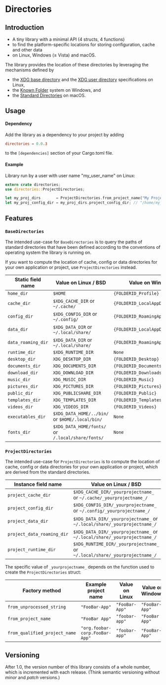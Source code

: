 # Directories

## Introduction

- A tiny library with a minimal API (4 structs, 4 functions)
- to find the platform-specific locations for storing configuration, cache and other data
- on Linux, Windows (≥ Vista) and macOS.

The library provides the location of these directories by leveraging the mechanisms defined by
- the [XDG base directory](https://standards.freedesktop.org/basedir-spec/basedir-spec-latest.html) and
  the [XDG user directory](https://www.freedesktop.org/wiki/Software/xdg-user-dirs/) specifications on Linux,
- the [Known Folder](https://msdn.microsoft.com/en-us/library/windows/desktop/bb776911(v=vs.85).aspx) system on Windows, and
- the [Standard Directories](https://developer.apple.com/library/content/documentation/FileManagement/Conceptual/FileSystemProgrammingGuide/FileSystemOverview/FileSystemOverview.html#//apple_ref/doc/uid/TP40010672-CH2-SW6)
  on macOS.

## Usage

#### Dependency

Add the library as a dependency to your project by adding

```toml
directories = 0.0.3
```

to the `[dependencies]` section of your Cargo.toml file.

#### Example

Library run by a user with user name "my_user_name" on Linux:

```rust
extern crate directories;
use directories::ProjectDirectories;

let my_proj_dirs       = ProjectDirectories.from_project_name("My Project");
let my_proj_config_dir = my_proj_dirs.project_config_dir; // "/home/my_user_name/.config/my-project/"
```

## Features

### `BaseDirectories`

The intended use-case for `BaseDirectories` is to query the paths of standard directories
that have been defined according to the conventions of operating system the library is running on.

If you want to compute the location of cache, config or data directories for your own application or project, use `ProjectDirectories` instead.

| Static field name  | Value on Linux / BSD                              | Value on Windows                              | Value on macOS                       |
| ------------------ | ------------------------------------------------- | --------------------------------------------- | ------------------------------------ |
| `home_dir`         | `$HOME`                                           | `{FOLDERID_Profile}`                          | `$HOME`                              |
| `cache_dir`        | `$XDG_CACHE_DIR`  or `~/.cache/`                  | `{FOLDERID_LocalAppData}/cache/`              | `$HOME/Library/Caches/`              |
| `config_dir`       | `$XDG_CONFIG_DIR` or `~/.config/`                 | `{FOLDERID_RoamingAppData}`                   | `$HOME/Library/Preferences/`         |
| `data_dir`         | `$XDG_DATA_DIR`   or `~/.local/share/`            | `{FOLDERID_LocalAppData}`                     | `$HOME/Library/Application Support/` |
| `data_roaming_dir` | `$XDG_DATA_DIR`   or `~/.local/share/`            | `{FOLDERID_RoamingAppData}`                   | `$HOME/Library/Application Support/` |
| `runtime_dir`      | `$XDG_RUNTIME_DIR`                                | `None`                                        | `None`                               |
| `desktop_dir`      | `XDG_DESKTOP_DIR`                                 | `{FOLDERID_Desktop}`                          | `$HOME/Desktop/`                     |
| `documents_dir`    | `XDG_DOCUMENTS_DIR`                               | `{FOLDERID_Documents}`                        | `$HOME/Documents/`                   |
| `download_dir`     | `XDG_DOWNLOAD_DIR`                                | `{FOLDERID_Downloads}`                        | `$HOME/Downloads/`                   |
| `music_dir`        | `XDG_MUSIC_DIR`                                   | `{FOLDERID_Music}`                            | `$HOME/Music/`                       |
| `pictures_dir`     | `XDG_PICTURES_DIR`                                | `{FOLDERID_Pictures}`                         | `$HOME/Pictures/`                    |
| `public_dir`       | `XDG_PUBLICSHARE_DIR`                             | `{FOLDERID_Public}`                           | `$HOME/Public/`                      |
| `templates_dir`    | `XDG_TEMPLATES_DIR`                               | `{FOLDERID_Templates}`                        | `None`                               |
| `videos_dir`       | `XDG_VIDEOS_DIR`                                  | `{FOLDERID_Videos}`                           | `$HOME/Movies/`                      |
| `executables_dir`  | `$XDG_DATA_HOME/../bin/` or `$HOME/.local/bin/`   | `None`                                        | `$HOME/Applications/`                |
| `fonts_dir`        | `$XDG_DATA_HOME/fonts/` or `/.local/share/fonts/` | `None`                                        | `$HOME/Library/Fonts/`               |

### `ProjectDirectories`

The intended use-case for `ProjectDirectories` is to compute the location of cache, config or data directories for your own application or project,
which are derived from the standard directories.

| Instance field name        | Value on Linux / BSD                                                        | Value on Windows                                   | Value on macOS                                         |
| -------------------------- | --------------------------------------------------------------------------- | -------------------------------------------------- | ------------------------------------------------------ |
| `project_cache_dir`        | `$XDG_CACHE_DIR/_yourprojectname_` or `~/.cache/_yourprojectname_/`         | `{FOLDERID_LocalAppData}/cache/_yourprojectname_/` | `$HOME/Library/Caches/_yourprojectname_/`              |
| `project_config_dir`       | `$XDG_CONFIG_DIR/_yourprojectname_`  or `~/.config/_yourprojectname_/`      | `{FOLDERID_RoamingAppData}/_yourprojectname_/`     | `$HOME/Library/Preferences/_yourprojectname_/`         |
| `project_data_dir`         | `$XDG_DATA_DIR/_yourprojectname_` or `~/.local/share/_yourprojectname_/`    | `{FOLDERID_LocalAppData}/_yourprojectname_/`       | `$HOME/Library/Application Support/_yourprojectname_/` |
| `project_data_roaming_dir` | `$XDG_DATA_DIR/_yourprojectname_` or `~/.local/share/_yourprojectname_/`    | `{FOLDERID_RoamingAppData}/_yourprojectname_/`     | `$HOME/Library/Application Support/_yourprojectname_/` |
| `project_runtime_dir`      | `$XDG_RUNTIME_DIR/_yourprojectname_` or `~/.local/share/_yourprojectname_/` | `None`                                             | `None`                                                 |

The specific value of `_yourprojectname_` depends on the function used to create the `ProjectDirectories` struct:

| Factory method                | Example project name           | Value on Linux | Value on Windows | Value on macOS                  |
| ----------------------------- | ------------------------------ | -------------- | ---------------- | ------------------------------- |
| `from_unprocessed_string`     | `"FooBar-App"`                 | `"FooBar-App"` | `"FooBar-App"`   | `"FooBar-App"`                  |
| `from_project_name`           | `"FooBar App"`                 | `"foobar-app"` | `"FooBar App"`   | `"FooBar App"`                  |
| `from_qualified_project_name` | `"org.foobar-corp.FooBar-App"` | `"foobar-app"` | `"FooBar-App"`   | `"org.foobar-corp.FooBar-App"` |

## Versioning

After 1.0, the version number of this library consists of a whole number, which is incremented with each release.
(Think semantic versioning without _minor_ and _patch_ versions.)